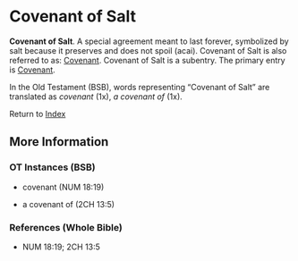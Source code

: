 # Covenant of Salt
**Covenant of Salt**. 
A special agreement meant to last forever, symbolized by salt because it preserves and does not spoil (acai). 
Covenant of Salt is also referred to as: 
[Covenant](Covenant.md). 
Covenant of Salt is a subentry. The primary entry is 
[Covenant](Covenant.md). 


In the Old Testament (BSB), words representing “Covenant of Salt” are translated as 
*covenant* (1x), *a covenant of* (1x). 




Return to [Index](00-Index.md)

## More Information

### OT Instances (BSB)

* covenant (NUM 18:19)

* a covenant of (2CH 13:5)



### References (Whole Bible)

* NUM 18:19; 2CH 13:5




